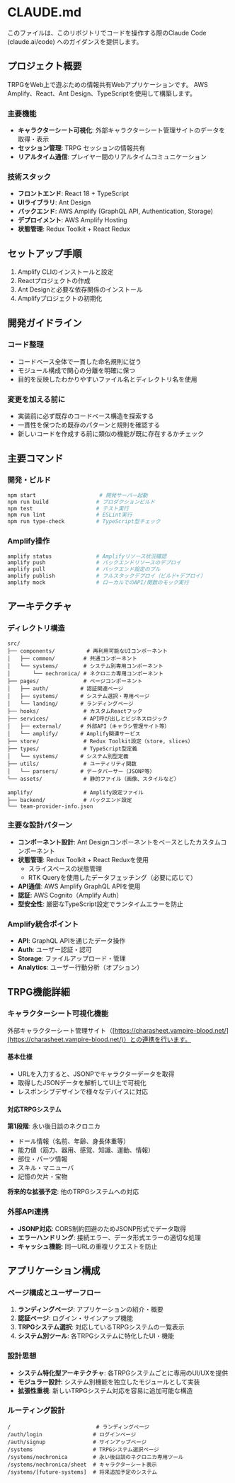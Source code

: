 # CLAUDE.md

このファイルは、このリポジトリでコードを操作する際のClaude Code (claude.ai/code) へのガイダンスを提供します。

## プロジェクト概要

TRPGをWeb上で遊ぶための情報共有Webアプリケーションです。
AWS Amplify、React、Ant Design、TypeScriptを使用して構築します。

### 主要機能

- **キャラクターシート可視化**: 外部キャラクターシート管理サイトのデータを取得・表示
- **セッション管理**: TRPG セッションの情報共有
- **リアルタイム通信**: プレイヤー間のリアルタイムコミュニケーション

### 技術スタック

- **フロントエンド**: React 18 + TypeScript
- **UIライブラリ**: Ant Design
- **バックエンド**: AWS Amplify (GraphQL API, Authentication, Storage)
- **デプロイメント**: AWS Amplify Hosting
- **状態管理**: Redux Toolkit + React Redux

## セットアップ手順

1. Amplify CLIのインストールと設定
2. Reactプロジェクトの作成
3. Ant Designと必要な依存関係のインストール
4. Amplifyプロジェクトの初期化

## 開発ガイドライン

### コード整理

- コードベース全体で一貫した命名規則に従う
- モジュール構成で関心の分離を明確に保つ
- 目的を反映したわかりやすいファイル名とディレクトリ名を使用

### 変更を加える前に

- 実装前に必ず既存のコードベース構造を探索する
- 一貫性を保つため既存のパターンと規則を確認する
- 新しいコードを作成する前に類似の機能が既に存在するかチェック

## 主要コマンド

### 開発・ビルド

```bash
npm start                    # 開発サーバー起動
npm run build               # プロダクションビルド
npm test                    # テスト実行
npm run lint                # ESLint実行
npm run type-check          # TypeScript型チェック
```

### Amplify操作

```bash
amplify status              # Amplifyリソース状況確認
amplify push                # バックエンドリソースのデプロイ
amplify pull                # バックエンド設定のプル
amplify publish             # フルスタックデプロイ（ビルド+デプロイ）
amplify mock                # ローカルでのAPI/関数のモック実行
```

## アーキテクチャ

### ディレクトリ構造

```
src/
├── components/          # 再利用可能なUIコンポーネント
│   ├── common/         # 共通コンポーネント
│   └── systems/        # システム別専用コンポーネント
│       └── nechronica/ # ネクロニカ専用コンポーネント
├── pages/              # ページコンポーネント
│   ├── auth/          # 認証関連ページ
│   ├── systems/       # システム選択・専用ページ
│   └── landing/       # ランディングページ
├── hooks/              # カスタムReactフック
├── services/           # API呼び出しとビジネスロジック
│   ├── external/      # 外部API（キャラシ管理サイト等）
│   └── amplify/       # Amplify関連サービス
├── store/              # Redux Toolkit設定（store, slices）
├── types/              # TypeScript型定義
│   └── systems/       # システム別型定義
├── utils/              # ユーティリティ関数
│   └── parsers/       # データパーサー（JSONP等）
└── assets/             # 静的ファイル（画像、スタイルなど）

amplify/                # Amplify設定ファイル
├── backend/            # バックエンド設定
└── team-provider-info.json
```

### 主要な設計パターン

- **コンポーネント設計**: Ant Designコンポーネントをベースとしたカスタムコンポーネント
- **状態管理**: Redux Toolkit + React Reduxを使用
  - スライスベースの状態管理
  - RTK Queryを使用したデータフェッチング（必要に応じて）
- **API通信**: AWS Amplify GraphQL APIを使用
- **認証**: AWS Cognito（Amplify Auth）
- **型安全性**: 厳密なTypeScript設定でランタイムエラーを防止

### Amplify統合ポイント

- **API**: GraphQL APIを通じたデータ操作
- **Auth**: ユーザー認証・認可
- **Storage**: ファイルアップロード・管理
- **Analytics**: ユーザー行動分析（オプション）

## TRPG機能詳細

### キャラクターシート可視化機能

外部キャラクターシート管理サイト（[https://charasheet.vampire-blood.net/](https://charasheet.vampire-blood.net/)）との連携を行います。

#### 基本仕様

- URLを入力すると、JSONPでキャラクターデータを取得
- 取得したJSONデータを解析してUI上で可視化
- レスポンシブデザインで様々なデバイスに対応

#### 対応TRPGシステム

**第1段階**: 永い後日談のネクロニカ

- ドール情報（名前、年齢、身長体重等）
- 能力値（筋力、器用、感覚、知識、運動、情報）
- 部位・パーツ情報
- スキル・マニューバ
- 記憶の欠片・宝物

**将来的な拡張予定**: 他のTRPGシステムへの対応

### 外部API連携

- **JSONP対応**: CORS制約回避のためJSONP形式でデータ取得
- **エラーハンドリング**: 接続エラー、データ形式エラーの適切な処理
- **キャッシュ機能**: 同一URLの重複リクエストを防止

## アプリケーション構成

### ページ構成とユーザーフロー

1. **ランディングページ**: アプリケーションの紹介・概要
2. **認証ページ**: ログイン・サインアップ機能
3. **TRPGシステム選択**: 対応しているTRPGシステムの一覧表示
4. **システム別ツール**: 各TRPGシステムに特化したUI・機能

### 設計思想

- **システム特化型アーキテクチャ**: 各TRPGシステムごとに専用のUI/UXを提供
- **モジュラー設計**: システム別機能を独立したモジュールとして実装
- **拡張性重視**: 新しいTRPGシステム対応を容易に追加可能な構造

### ルーティング設計

```
/                           # ランディングページ
/auth/login                # ログインページ
/auth/signup               # サインアップページ
/systems                   # TRPGシステム選択ページ
/systems/nechronica        # 永い後日談のネクロニカ専用ツール
/systems/nechronica/sheet  # キャラクターシート表示
/systems/[future-systems]  # 将来追加予定のシステム
```
